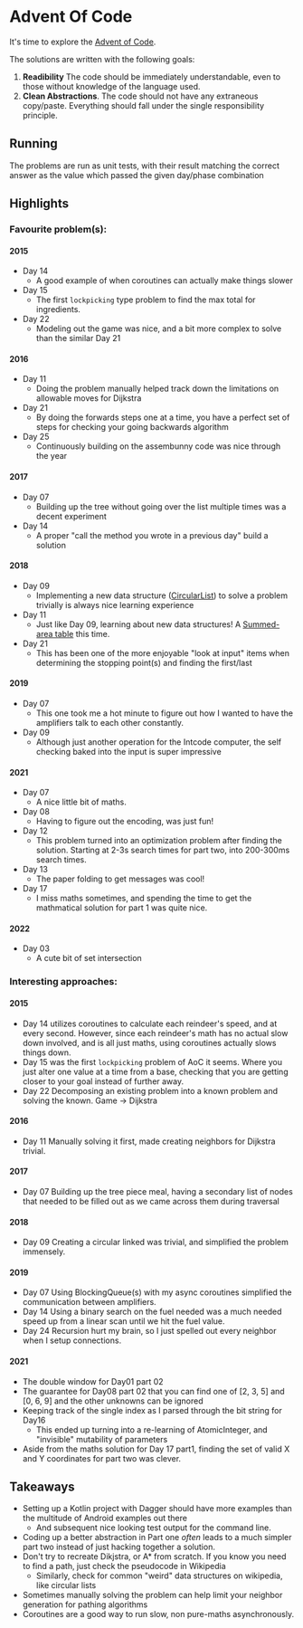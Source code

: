 # Advent Of Code

It's time to explore the [Advent of Code](http://adventofcode.com).

The solutions are written with the following goals:

1. **Readibility** 
   The code should be immediately understandable, even to those without knowledge of the language used.
2. **Clean Abstractions**.
   The code should not have any extraneous copy/paste. 
   Everything should fall under the single responsibility principle.
   
   
## Running

The problems are run as unit tests, with their result matching the correct answer
as the value which passed the given day/phase combination

## Highlights

### Favourite problem(s):

#### 2015

* Day 14
  * A good example of when coroutines can actually make things slower
* Day 15
  * The first `lockpicking` type problem to find the max total for ingredients.
* Day 22
  * Modeling out the game was nice, and a bit more complex to solve than the similar Day 21
    
#### 2016

* Day 11
  * Doing the problem manually helped track down the limitations on allowable moves for Dijkstra
* Day 21
  * By doing the forwards steps one at a time, you have a perfect set of steps for checking your going backwards algorithm
* Day 25
  * Continuously building on the assembunny code was nice through the year 

#### 2017

* Day 07
  * Building up the tree without going over the list multiple times was a decent experiment
* Day 14
  * A proper "call the method you wrote in a previous day" build a solution

#### 2018

* Day 09
  * Implementing a new data structure ([CircularList](https://en.wikipedia.org/wiki/Linked_list#Circular_linked_list)) to solve a problem trivially is always nice learning experience
* Day 11
  * Just like Day 09, learning about new data structures! A [Summed-area table](https://en.wikipedia.org/wiki/Summed-area_table) this time.
* Day 21
  * This has been one of the more enjoyable "look at input" items when determining the stopping point(s) and finding the first/last

#### 2019

* Day 07
  * This one took me a hot minute to figure out how I wanted to have the amplifiers talk to each other constantly.
* Day 09
  * Although just another operation for the Intcode computer, the self checking baked into the input is super impressive

#### 2021

* Day 07
  * A nice little bit of maths.
* Day 08
  * Having to figure out the encoding, was just fun!
* Day 12
  * This problem turned into an optimization problem after finding the solution. Starting at 2-3s search times for part two, into 200-300ms search times.
* Day 13
  * The paper folding to get messages was cool!
* Day 17
  * I miss maths sometimes, and spending the time to get the mathmatical solution for part 1 was quite nice.

#### 2022

* Day 03
  * A cute bit of set intersection

### Interesting approaches:

#### 2015

* Day 14 utilizes coroutines to calculate each reindeer's speed, and at every second. However, since each reindeer's math has no actual slow down involved, and is all just maths, using coroutines actually slows things down.
* Day 15 was the first `lockpicking` problem of AoC it seems. Where you just alter one value at a time from a base, checking that you are getting closer to your goal instead of further away.
* Day 22 Decomposing an existing problem into a known problem and solving the known. Game -> Dijkstra

#### 2016

* Day 11 Manually solving it first, made creating neighbors for Dijkstra trivial.

#### 2017

* Day 07 Building up the tree piece meal, having a secondary list of nodes that needed to be filled out as we came across them during traversal

#### 2018

* Day 09 Creating a circular linked was trivial, and simplified the problem immensely.  

#### 2019

* Day 07 Using BlockingQueue(s) with my async coroutines simplified the communication between amplifiers.
* Day 14 Using a binary search on the fuel needed was a much needed speed up from a linear scan until we hit the fuel value.
* Day 24 Recursion hurt my brain, so I just spelled out every neighbor when I setup connections.

#### 2021

* The double window for Day01 part 02
* The guarantee for Day08 part 02 that you can find one of [2, 3, 5] and [0, 6, 9] and the other unknowns can be ignored
* Keeping track of the single index as I parsed through the bit string for Day16 
  * This ended up turning into a re-learning of AtomicInteger, and "invisible" mutability of parameters
* Aside from the maths solution for Day 17 part1, finding the set of valid X and Y coordinates for part two was clever. 
    

## Takeaways

* Setting up a Kotlin project with Dagger should have more examples than the multitude of Android examples out there
  * And subsequent nice looking test output for the command line.
* Coding up a better abstraction in Part one *often* leads to a much simpler part two instead of just hacking together a solution.
* Don't try to recreate Dikjstra, or A* from scratch. If you know you need to find a path, just check the pseudocode in Wikipedia
  * Similarly, check for common "weird" data structures on wikipedia, like circular lists
* Sometimes manually solving the problem can help limit your neighbor generation for pathing algorithms
* Coroutines are a good way to run slow, non pure-maths asynchronously.
